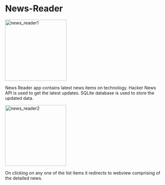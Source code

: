 # News-Reader


<img width="199" alt="news_reader1" src="https://user-images.githubusercontent.com/55619161/91182835-52047580-e708-11ea-8359-04461d64a473.PNG">

News Reader app contains latest news items on technology. Hacker News API is used to get the latest updates. SQLite database is used to store the updated data.

<img width="198" alt="news_reader2" src="https://user-images.githubusercontent.com/55619161/91182989-8aa44f00-e708-11ea-93c2-36e359c1a1ff.PNG">

On clicking on any one of the list items it redirects to webview comprising of the detailed news.
